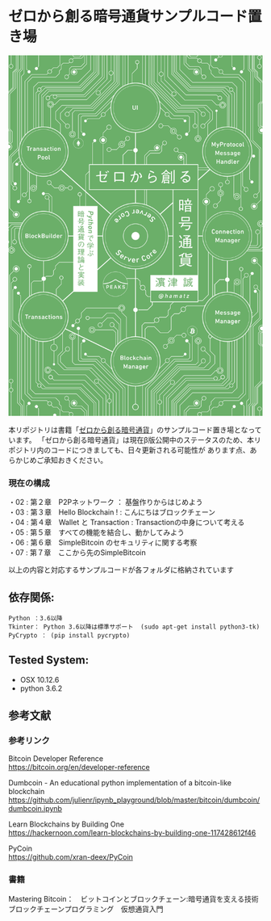   
# ゼロから創る暗号通貨サンプルコード置き場

![cover](doc/img/cover.png?raw=true "cover")

本リポジトリは書籍「[ゼロから創る暗号通貨](https://peaks.cc/cryptocurrency)」のサンプルコード置き場となっています。
「ゼロから創る暗号通貨」は現在β版公開中のステータスのため、本リポジトリ内のコードにつきましても、日々更新される可能性が
あります点、あらかじめご承知おきください。


### 現在の構成

・02 : 第２章　P2Pネットワーク ： 基盤作りからはじめよう  
・03 : 第３章　Hello Blockchain ! : こんにちはブロックチェーン  
・04 : 第４章　Wallet と Transaction : Transactionの中身について考える  
・05 : 第５章　すべての機能を結合し、動かしてみよう  
・06 : 第６章　SimpleBitcoin のセキュリティに関する考察  
・07 : 第７章　ここから先のSimpleBitcoin  

以上の内容と対応するサンプルコードが各フォルダに格納されています


## 依存関係:

    Python ：3.6以降
    Tkinter： Python 3.6以降は標準サポート  (sudo apt-get install python3-tk)
    PyCrypto ： (pip install pycrypto)


## Tested System:

* OSX 10.12.6
* python 3.6.2




## 参考文献

### 参考リンク

Bitcoin Developer Reference  
https://bitcoin.org/en/developer-reference  

Dumbcoin - An educational python implementation of a bitcoin-like blockchain
https://github.com/julienr/ipynb_playground/blob/master/bitcoin/dumbcoin/dumbcoin.ipynb  

Learn Blockchains by Building One  
https://hackernoon.com/learn-blockchains-by-building-one-117428612f46

PyCoin  
https://github.com/xran-deex/PyCoin  


### 書籍

Mastering Bitcoin：　ビットコインとブロックチェーン:暗号通貨を支える技術  
ブロックチェーンプログラミング　仮想通貨入門



